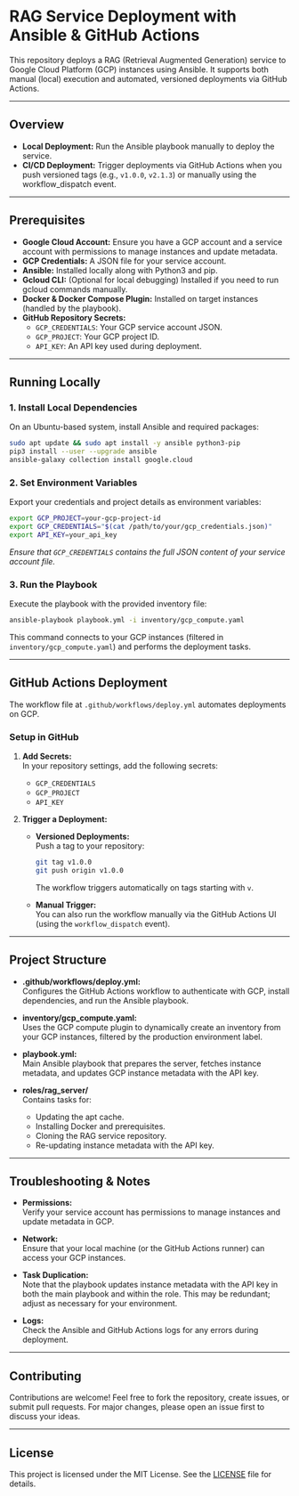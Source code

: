 # RAG Service Deployment with Ansible & GitHub Actions

This repository deploys a RAG (Retrieval Augmented Generation) service to Google Cloud Platform (GCP) instances using Ansible. 
It supports both manual (local) execution and automated, versioned deployments via GitHub Actions.

---

## Overview

- **Local Deployment:** Run the Ansible playbook manually to deploy the service.
- **CI/CD Deployment:** Trigger deployments via GitHub Actions when you push versioned tags (e.g., `v1.0.0`, `v2.1.3`) or manually using the workflow_dispatch event.

---

## Prerequisites

- **Google Cloud Account:** Ensure you have a GCP account and a service account with permissions to manage instances and update metadata.
- **GCP Credentials:** A JSON file for your service account.  
- **Ansible:** Installed locally along with Python3 and pip.
- **Gcloud CLI:** (Optional for local debugging) Installed if you need to run gcloud commands manually.
- **Docker & Docker Compose Plugin:** Installed on target instances (handled by the playbook).
- **GitHub Repository Secrets:**  
  - `GCP_CREDENTIALS`: Your GCP service account JSON.
  - `GCP_PROJECT`: Your GCP project ID.
  - `API_KEY`: An API key used during deployment.

---

## Running Locally

### 1. Install Local Dependencies

On an Ubuntu-based system, install Ansible and required packages:

```bash
sudo apt update && sudo apt install -y ansible python3-pip
pip3 install --user --upgrade ansible
ansible-galaxy collection install google.cloud
```

### 2. Set Environment Variables

Export your credentials and project details as environment variables:

```bash
export GCP_PROJECT=your-gcp-project-id
export GCP_CREDENTIALS="$(cat /path/to/your/gcp_credentials.json)"
export API_KEY=your_api_key
```

*Ensure that `GCP_CREDENTIALS` contains the full JSON content of your service account file.*

### 3. Run the Playbook

Execute the playbook with the provided inventory file:

```bash
ansible-playbook playbook.yml -i inventory/gcp_compute.yaml
```

This command connects to your GCP instances (filtered in `inventory/gcp_compute.yaml`) and performs the deployment tasks.

---

## GitHub Actions Deployment

The workflow file at `.github/workflows/deploy.yml` automates deployments on GCP.

### Setup in GitHub

1. **Add Secrets:**  
   In your repository settings, add the following secrets:
   - `GCP_CREDENTIALS`
   - `GCP_PROJECT`
   - `API_KEY`

2. **Trigger a Deployment:**

   - **Versioned Deployments:**  
     Push a tag to your repository:
     ```bash
     git tag v1.0.0
     git push origin v1.0.0
     ```
     The workflow triggers automatically on tags starting with `v`.

   - **Manual Trigger:**  
     You can also run the workflow manually via the GitHub Actions UI (using the `workflow_dispatch` event).

---

## Project Structure

- **.github/workflows/deploy.yml:**  
  Configures the GitHub Actions workflow to authenticate with GCP, install dependencies, and run the Ansible playbook.

- **inventory/gcp_compute.yaml:**  
  Uses the GCP compute plugin to dynamically create an inventory from your GCP instances, filtered by the production environment label.

- **playbook.yml:**  
  Main Ansible playbook that prepares the server, fetches instance metadata, and updates GCP instance metadata with the API key.

- **roles/rag_server/**  
  Contains tasks for:
  - Updating the apt cache.
  - Installing Docker and prerequisites.
  - Cloning the RAG service repository.
  - Re-updating instance metadata with the API key.

---

## Troubleshooting & Notes

- **Permissions:**  
  Verify your service account has permissions to manage instances and update metadata in GCP.

- **Network:**  
  Ensure that your local machine (or the GitHub Actions runner) can access your GCP instances.

- **Task Duplication:**  
  Note that the playbook updates instance metadata with the API key in both the main playbook and within the role. This may be redundant; adjust as necessary for your environment.

- **Logs:**  
  Check the Ansible and GitHub Actions logs for any errors during deployment.

---

## Contributing

Contributions are welcome! Feel free to fork the repository, create issues, or submit pull requests. For major changes, please open an issue first to discuss your ideas.

---

## License

This project is licensed under the MIT License. See the [LICENSE](LICENSE) file for details.
